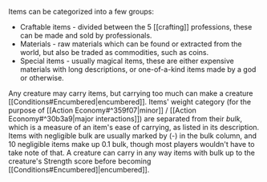 Items can be categorized into a few groups:
* Craftable items - divided between the 5 [[crafting]] professions, these can be made and sold by professionals.
* Materials - raw materials which can be found or extracted from the world, but also be traded as commodities, such as coins.
* Special items - usually magical items, these are either expensive materials with long descriptions, or one-of-a-kind items made by a god or otherwise.

Any creature may carry items, but carrying too much can make a creature [[Conditions#Encumbered|encumbered]]. Items' weight category (for the purpose of [[Action Economy#^359f07|minor]] / [[Action Economy#^30b3a9|major interactions]]) are separated from their _bulk_, which is a measure of an item's ease of carrying, as listed in its description. Items with negligible bulk are usually marked by (-) in the bulk column, and 10 negligible items make up 0.1 bulk, though most players wouldn't have to take note of that.
A creature can carry in any way items with bulk up to the creature's Strength score before becoming [[Conditions#Encumbered]|encumbered]].